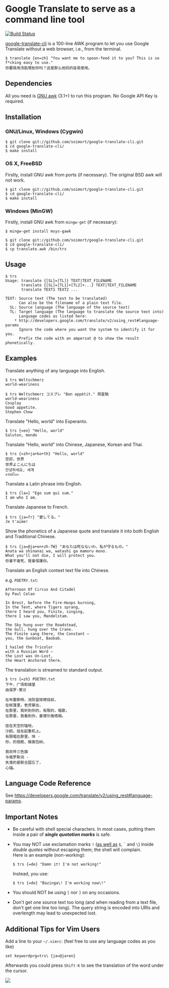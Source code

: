 # Google Translate to serve as a command line tool

[![Build Status](https://travis-ci.org/soimort/google-translate-cli.png?branch=master)](https://travis-ci.org/soimort/google-translate-cli)

[google-translate-cli](https://github.com/soimort/google-translate-cli) is a 100-line AWK program to let you use Google Translate without a web browser, i.e., from the terminal.

    $ translate {en=zh} "You want me to spoon-feed it to you? This is so f*cking easy to use."
    你要我用汤匙喂到你吗？这是那么他妈的容易使用。

## Dependencies

All you need is [GNU awk](http://www.gnu.org/software/gawk/) (3.1+) to run this program. No Google API Key is required.

## Installation

### GNU/Linux, Windows (Cygwin)

    $ git clone git://github.com/soimort/google-translate-cli.git
    $ cd google-translate-cli/
    $ make install

### OS X, FreeBSD

Firstly, install GNU awk from ports (if necessary). The original BSD awk will not work.

    $ git clone git://github.com/soimort/google-translate-cli.git
    $ cd google-translate-cli/
    $ make install

### Windows (MinGW)

Firstly, install GNU awk from `mingw-get` (if necessary):

    $ mingw-get install msys-gawk

    $ git clone git://github.com/soimort/google-translate-cli.git
    $ cd google-translate-cli/
    $ cp translate.awk /bin/trs

## Usage

    $ trs
    Usage: translate {[SL]=[TL]} TEXT|TEXT_FILENAME
           translate {[SL]=[TL1]+[TL2]+...} TEXT|TEXT_FILENAME
           translate TEXT1 TEXT2 ...

    TEXT: Source text (The text to be translated)
          Can also be the filename of a plain text file.
      SL: Source language (The language of the source text)
      TL: Target language (The language to translate the source text into)
          Language codes as listed here:
        * http://developers.google.com/translate/v2/using_rest#language-params
          Ignore the code where you want the system to identify it for you.
          Prefix the code with an ampersat @ to show the result phonetically.

## Examples

Translate anything of any language into English.

    $ trs Weltschmerz
    world-weariness

    $ trs Weltschmerz コスプレ "Bon appétit." 周星馳
    world-weariness
    Cosplay
    Good appetite.
    Stephen Chow

Translate "Hello, world" into Esperanto.

    $ trs {=eo} "Hello, world"
    Saluton, mondo

Translate "Hello, world" into Chinese, Japanese, Korean and Thai.

    $ trs {=zh+ja+ko+th} "Hello, world"
    您好，世界
    世界よこんにちは
    안녕하세요, 세계
    สวัสดีโลก

Translate a Latin phrase into English.

    $ trs {la=} "Ego sum qui sum."
    I am who I am.

Translate Japanese to French.

    $ trs {ja=fr} "愛してる。"
    Je t'aime!

Show the phonetics of a Japanese quote and translate it into both English and Traditional Chinese.

    $ trs {ja=@ja+en+zh-TW} "あなたは死なないわ、私が守るもの。"
    Anata wa shinanai wa, watashi ga mamoru mono. 
    What you'll not die, I will protect you.
    你會不會死，我會保護你。

Translate an English context text file into Chinese.

e.g. `POETRY.txt`:

    Afternoon Of Circus And Citadel
    by Paul Celan

    In Brest, before the Fire-Hoops burning,
    In the Tent, where Tigers sprang,
    there I heard you, Finite, singing,
    there I saw you, Mandelstam.

    The Sky hung over the Roadstead,
    the Gull, hung over the Crane.
    The Finite sang there, the Constant –
    you, the Gunboat, Baobab.

    I hailed the Tricolor
    with a Russian Word –
    the Lost was Un-Lost,
    the Heart Anchored there.

The translation is streamed to standard output.

    $ trs {=zh} POETRY.txt
    下午，广场和城堡
    由保罗·策兰

    在布雷斯特，消防篮球燃烧前，
    在帐篷里，老虎窜出，
    在那里，我听到你的，有限的，唱歌，
    在那里，我看到你，曼德尔施塔姆。

    挂在天空的锚地，
    沙鸥，挂在起重机上。
    有限唱在那里，恒 - 
    你，的炮舰，猴面包树。

    我欢呼三色旗
    与俄罗斯词 - 
    失落的是联合国忘了，
    心锚。
    

## Language Code Reference

See <https://developers.google.com/translate/v2/using_rest#language-params>.

## Important Notes

* Be careful with shell special characters. In most cases, putting them inside a pair of ___single quotation marks___ is safe.

* You may NOT use exclamation marks `!` ([as well as](http://www.gnu.org/software/bash/manual/html_node/Double-Quotes.html) `$`, <code>&#96;</code> and `\`) inside _double quotes_ without escaping them; the shell will complain.  
Here is an example (non-working):

    `$ trs {=de} "Damn it! I'm not working!"`

  Instead, you use:

    `$ trs {=de} "Bazinga\! I'm working now\!"`

* You should NOT be using `[` nor `]` on any occasions.

* Don't get one source text too long (and when reading from a text file, don't get one line too long). The query string is encoded into URIs and overlength may lead to unexpected lost.

## Additional Tips for Vim Users

Add a line to your `~/.vimrc`: (feel free to use any language codes as you like)

    set keywordprg=trs\ {ja=@ja+en}

Afterwards you could press `Shift-K` to see the translation of the word under the cursor.

![](http://i.imgur.com/OK2UYyn.gif)
